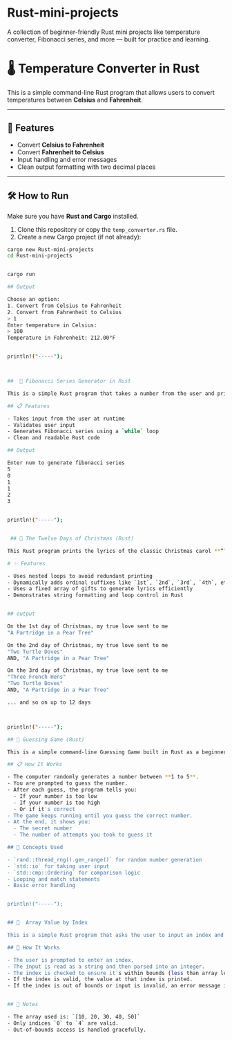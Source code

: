 # Rust-mini-projects
A collection of beginner-friendly Rust mini projects like temperature converter, Fibonacci series, and more — built for practice and learning.


# 🌡️ Temperature Converter in Rust

This is a simple command-line Rust program that allows users to convert temperatures between **Celsius** and **Fahrenheit**.

---

## 🚀 Features

- Convert **Celsius to Fahrenheit**
- Convert **Fahrenheit to Celsius**
- Input handling and error messages
- Clean output formatting with two decimal places

---

## 🛠️ How to Run

Make sure you have **Rust and Cargo** installed.

1. Clone this repository or copy the `temp_converter.rs` file.
2. Create a new Cargo project (if not already):

```bash
cargo new Rust-mini-projects
cd Rust-mini-projects


cargo run

## Output

Choose an option:
1. Convert from Celsius to Fahrenheit
2. Convert from Fahrenheit to Celsius
> 1
Enter temperature in Celsius:
> 100
Temperature in Fahrenheit: 212.00°F


println!("-----");



##  🚀 Fibonacci Series Generator in Rust

This is a simple Rust program that takes a number from the user and prints the Fibonacci series up to that number of terms.

## 📋 Features

- Takes input from the user at runtime
- Validates user input
- Generates Fibonacci series using a `while` loop
- Clean and readable Rust code

## Output

Enter num to generate fibonacci series
5
0
1
1
2
3


println!("-----");


 ## 🎄 The Twelve Days of Christmas (Rust)

This Rust program prints the lyrics of the classic Christmas carol **“The Twelve Days of Christmas”**, using a loop and array to elegantly handle repetition and structure.

# ✨ Features

- Uses nested loops to avoid redundant printing
- Dynamically adds ordinal suffixes like `1st`, `2nd`, `3rd`, `4th`, etc.
- Uses a fixed array of gifts to generate lyrics efficiently
- Demonstrates string formatting and loop control in Rust


## output

On the 1st day of Christmas, my true love sent to me
"A Partridge in a Pear Tree"

On the 2nd day of Christmas, my true love sent to me
"Two Turtle Doves"
AND, "A Partridge in a Pear Tree"

On the 3rd day of Christmas, my true love sent to me
"Three French Hens"
"Two Turtle Doves"
AND, "A Partridge in a Pear Tree"

... and so on up to 12 days



println!("-----");

## 🎯 Guessing Game (Rust)

This is a simple command-line Guessing Game built in Rust as a beginner practice project.

## 📋 How It Works

- The computer randomly generates a number between **1 to 5**.
- You are prompted to guess the number.
- After each guess, the program tells you:
  - If your number is too low
  - If your number is too high
  - Or if it's correct
- The game keeps running until you guess the correct number.
- At the end, it shows you:
  - The secret number
  - The number of attempts you took to guess it

## 🧠 Concepts Used

- `rand::thread_rng().gen_range()` for random number generation
- `std::io` for taking user input
- `std::cmp::Ordering` for comparison logic
- Looping and match statements
- Basic error handling


println!("-----");


## 🚀  Array Value by Index

This is a simple Rust program that asks the user to input an index and returns the value at that index from a predefined array.

## 🔧 How It Works

- The user is prompted to enter an index.
- The input is read as a string and then parsed into an integer.
- The index is checked to ensure it's within bounds (less than array length).
- If the index is valid, the value at that index is printed.
- If the index is out of bounds or input is invalid, an error message is shown.


## 📌 Notes

- The array used is: `[10, 20, 30, 40, 50]`
- Only indices `0` to `4` are valid.
- Out-of-bounds access is handled gracefully.
